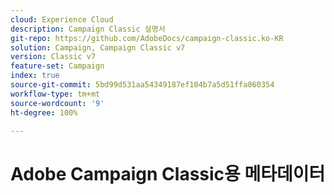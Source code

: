 ```yaml
---
cloud: Experience Cloud
description: Campaign Classic 설명서
git-repo: https://github.com/AdobeDocs/campaign-classic.ko-KR
solution: Campaign, Campaign Classic v7
version: Classic v7
feature-set: Campaign
index: true
source-git-commit: 5bd99d531aa54349187ef104b7a5d51ffa860354
workflow-type: tm+mt
source-wordcount: '9'
ht-degree: 100%

---
```



# Adobe Campaign Classic용 메타데이터
